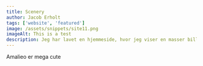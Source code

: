 ```yaml
---
title: Scenery
author: Jacob Erholt
tags: ['website', 'featured']
image: /assets/snippets/site11.png
imageAlt: This is a test
description: Jeg har lavet en hjemmeside, hvor jeg viser en masser billeder jeg har taget på gåture, der er brugt HTML, CSS og JS.
---
```


Amalieo er mega cute